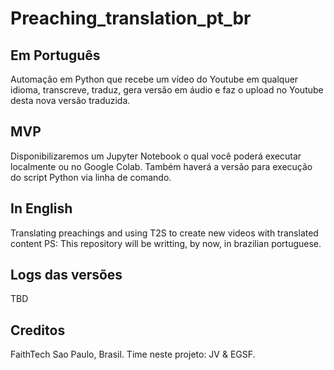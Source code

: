 # Preaching_translation_pt_br

## Em Português
Automação em Python que recebe um vídeo do Youtube em qualquer idioma, transcreve, traduz, gera versão em áudio e faz o upload no Youtube desta nova versão traduzida.

## MVP

Disponibilizaremos um Jupyter Notebook o qual você poderá executar localmente ou no Google Colab. Também haverá a versão para execução do script Python via linha de comando.

## In English

Translating preachings and using T2S to create new videos with translated content
PS: This repository will be writting, by now, in brazilian portuguese.

## Logs das versões

TBD

## Creditos

FaithTech Sao Paulo, Brasil.
Time neste projeto: JV & EGSF.